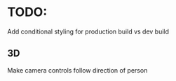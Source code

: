 # TODO:
Add conditional styling for production build vs dev build

## 3D
Make camera controls follow direction of person